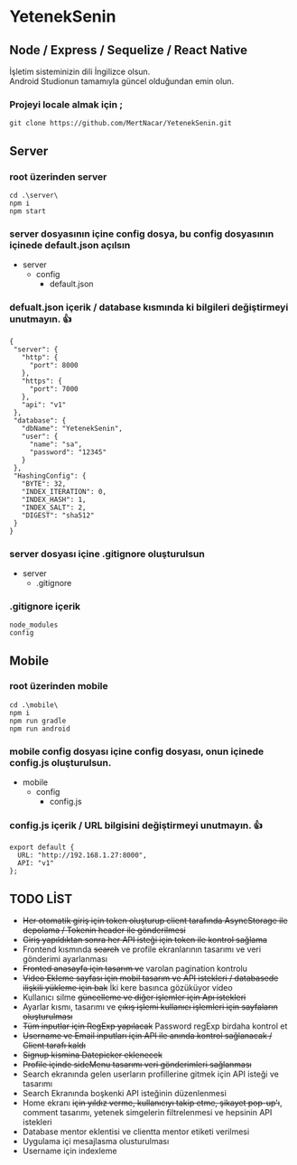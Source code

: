 # YetenekSenin
## Node / Express / Sequelize / React Native

İşletim sisteminizin dili İngilizce olsun.<br/>
Android Studionun tamamıyla güncel olduğundan emin olun.

### Projeyi locale almak için ;
```
git clone https://github.com/MertNacar/YetenekSenin.git
```

## Server
### root üzerinden server
```
cd .\server\
npm i
npm start 
```

### server dosyasının içine config dosya, bu config dosyasının içinede default.json açılsın
* server
  * config
    * default.json

 ### defualt.json içerik / database kısmında ki bilgileri değiştirmeyi unutmayın. :+1:
 ```
{
  "server": {
    "http": {
      "port": 8000
    },
    "https": {
      "port": 7000
    },
    "api": "v1"
  },
  "database": {
    "dbName": "YetenekSenin",
    "user": {
      "name": "sa",
      "password": "12345"
    }
  },
  "HashingConfig": {
    "BYTE": 32,
    "INDEX_ITERATION": 0,
    "INDEX_HASH": 1,
    "INDEX_SALT": 2,
    "DIGEST": "sha512"
  }
}
```

### server dosyası içine .gitignore oluşturulsun 

* server
  * .gitignore

### .gitignore içerik

```
node_modules
config
```

## Mobile

### root üzerinden mobile
```
cd .\mobile\
npm i
npm run gradle
npm run android 
```

### mobile config dosyası içine config dosyası, onun içinede config.js oluşturulsun. ###

* mobile
  * config
    * config.js

 ### config.js içerik / URL bilgisini değiştirmeyi unutmayın. :+1:
```
export default {
  URL: "http://192.168.1.27:8000",
  API: "v1"
};
```

## TODO LİST

* ~~Her otomatik giriş için token oluşturup client tarafında AsyncStorage ile depolama / Tokenin header ile gönderilmesi~~
* ~~Giriş yapıldıktan sonra her API isteği için token ile kontrol sağlama~~
* Frontend kısmında ~~search~~ ve profile ekranlarının tasarımı ve veri gönderimi ayarlanması
* ~~Fronted anasayfa için tasarım ve~~ varolan pagination kontrolu
* ~~Video Ekleme sayfası için mobil tasarım ve API istekleri / databasede ilişkili yükleme için bak~~ İki kere basınca gözüküyor video 
* Kullanıcı silme ~~güncelleme ve diğer işlemler için Apı istekleri~~
* Ayarlar kısmı, tasarımı ve ~~çıkış işlemi kullanıcı işlemleri için sayfaların oluşturulması~~
* ~~Tüm inputlar için RegExp yapılacak~~ Password regExp birdaha kontrol et
* ~~Username ve Email inputları için API ile anında kontrol sağlanacak / Client tarafı kaldı~~
* ~~Signup kismina Datepicker eklenecek~~
* ~~Profile içinde sideMenu tasarımı veri gönderimleri sağlanması~~
* Search ekranında gelen userların profillerine gitmek için API isteği ve tasarımı 
* Search Ekranında boşkenki API isteğinin düzenlenmesi
* Home ekranı ~~için yıldız verme, kullanıcıyı takip etme, şikayet pop-up'ı~~, comment tasarımı, yetenek simgelerin filtrelenmesi ve hepsinin API istekleri 
* Database mentor eklentisi ve clientta mentor etiketi verilmesi
* Uygulama içi mesajlasma olusturulması
* Username için indexleme
